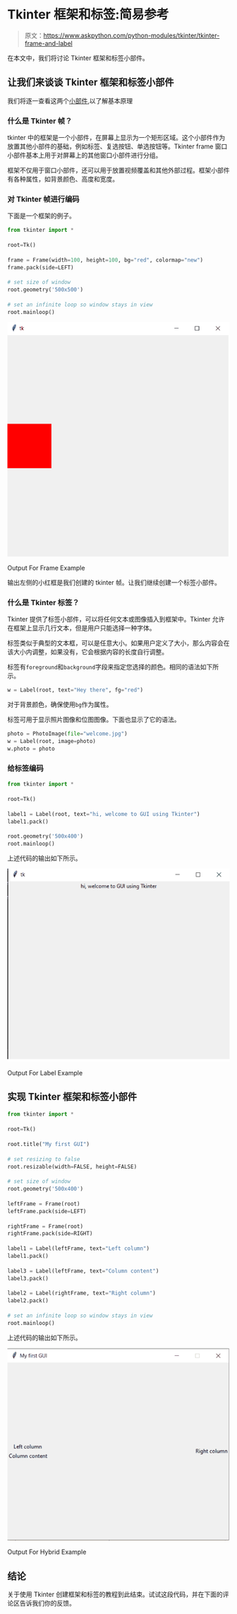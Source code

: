 # Tkinter 框架和标签:简易参考

> 原文：<https://www.askpython.com/python-modules/tkinter/tkinter-frame-and-label>

在本文中，我们将讨论 Tkinter 框架和标签小部件。

## 让我们来谈谈 Tkinter 框架和标签小部件

我们将逐一查看这两个[小部件](https://www.askpython.com/python-modules/tkinter/tkinter-buttons),以了解基本原理

### 什么是 Tkinter 帧？

tkinter 中的框架是一个小部件，在屏幕上显示为一个矩形区域。这个小部件作为放置其他小部件的基础，例如标签、复选按钮、单选按钮等。Tkinter frame 窗口小部件基本上用于对屏幕上的其他窗口小部件进行分组。

框架不仅用于窗口小部件，还可以用于放置视频覆盖和其他外部过程。框架小部件有各种属性，如背景颜色、高度和宽度。

### 对 Tkinter 帧进行编码

下面是一个框架的例子。

```py
from tkinter import *

root=Tk()

frame = Frame(width=100, height=100, bg="red", colormap="new")
frame.pack(side=LEFT)

# set size of window
root.geometry('500x500')

# set an infinite loop so window stays in view
root.mainloop()

```

![Output For Frame Example](img/35129e9fd295a0fcec426f5942e9725a.png)

Output For Frame Example

输出左侧的小红框是我们创建的 tkinter 帧。让我们继续创建一个标签小部件。

### 什么是 Tkinter 标签？

Tkinter 提供了标签小部件，可以将任何文本或图像插入到框架中。Tkinter 允许在框架上显示几行文本，但是用户只能选择一种字体。

标签类似于典型的文本框，可以是任意大小。如果用户定义了大小，那么内容会在该大小内调整，如果没有，它会根据内容的长度自行调整。

标签有`foreground`和`background`字段来指定您选择的颜色。相同的语法如下所示。

```py
w = Label(root, text="Hey there", fg="red")

```

对于背景颜色，确保使用`bg`作为属性。

标签可用于显示照片图像和位图图像。下面也显示了它的语法。

```py
photo = PhotoImage(file="welcome.jpg")
w = Label(root, image=photo)
w.photo = photo

```

### 给标签编码

```py
from tkinter import *

root=Tk()

label1 = Label(root, text="hi, welcome to GUI using Tkinter")
label1.pack()

root.geometry('500x400')
root.mainloop()

```

上述代码的输出如下所示。

![Output For Label Example](img/3759b409a89b1bfc8d5d3c2a0182c638.png)

Output For Label Example

## 实现 Tkinter 框架和标签小部件

```py
from tkinter import *

root=Tk()

root.title("My first GUI")

# set resizing to false
root.resizable(width=FALSE, height=FALSE)

# set size of window
root.geometry('500x400')

leftFrame = Frame(root)
leftFrame.pack(side=LEFT)

rightFrame = Frame(root)
rightFrame.pack(side=RIGHT)

label1 = Label(leftFrame, text="Left column")
label1.pack()

label3 = Label(leftFrame, text="Column content")
label3.pack()

label2 = Label(rightFrame, text="Right column")
label2.pack()

# set an infinite loop so window stays in view
root.mainloop()

```

上述代码的输出如下所示。

![Output For Hybrid Example](img/cb892514694abd89639a09c7831e3750.png)

Output For Hybrid Example

## 结论

关于使用 Tkinter 创建框架和标签的教程到此结束。试试这段代码，并在下面的评论区告诉我们你的反馈。